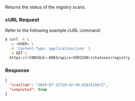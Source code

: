 Returns the status of the registry scans.

### cURL Request

Refer to the following example cURL command:

```bash
$ curl -k \
  -u <USER> \
  -H 'Content-Type: application/json' \
  -X GET \
  https://<CONSOLE>:8083/api/v<VERSION>/statuses/registry
```
### Response

```json
{
  "scanTime": "2019-07-31T19:42:49.036311567Z",
  "completed": true
}
```
